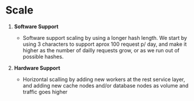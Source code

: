 # Scale
1. **Software Support**
    * Software support scaling by using a longer hash length. We start by using 3 characters to support aprox 100 request p/ day, and make it higher as the number of dailly requests grow, or as we run out of possible hashes.
    
2. **Hardware Support**
    * Horizontal scalling by adding new workers at the rest service layer, and adding new cache nodes and/or database nodes as volume and traffic goes higher
